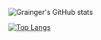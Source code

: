 
![Grainger's GitHub stats](https://github-readme-stats.vercel.app/api?username=remixor&show_icons=true&theme=radical)

[![Top Langs](https://github-readme-stats.vercel.app/api/top-langs/?username=remixor&theme=radical)](https://github.com/remixor/github-readme-stats)


